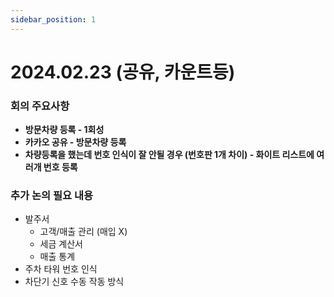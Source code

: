 ```yaml
---
sidebar_position: 1
---
```

# 2024.02.23 (공유, 카운트등)

### 회의 주요사항

- **방문차량 등록 - 1회성**
- **카카오 공유 - 방문차량 등록**
- **차량등록을 했는데 번호 인식이 잘 안될 경우 (번호판 1개 차이) - 화이트 리스트에 여러개 번호 등록**

### 추가 논의 필요 내용

- 발주서
  - 고객/매출 관리 (매입 X)
  - 세금 계산서
  - 매출 통계
- 주차 타워 번호 인식
- 차단기 신호 수동 작동 방식
